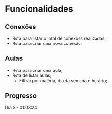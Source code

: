 # Funcionalidades

## Conexões

- Rota para listar o total de conexões realizadas;
- Rota para criar uma nova conexão;

## Aulas

- Rota para criar uma aula;
- Rota de listar aulas;
  - Filtrar por matéria, dia da semana e horário;




## Progresso

Dia 3 - 01:08:24